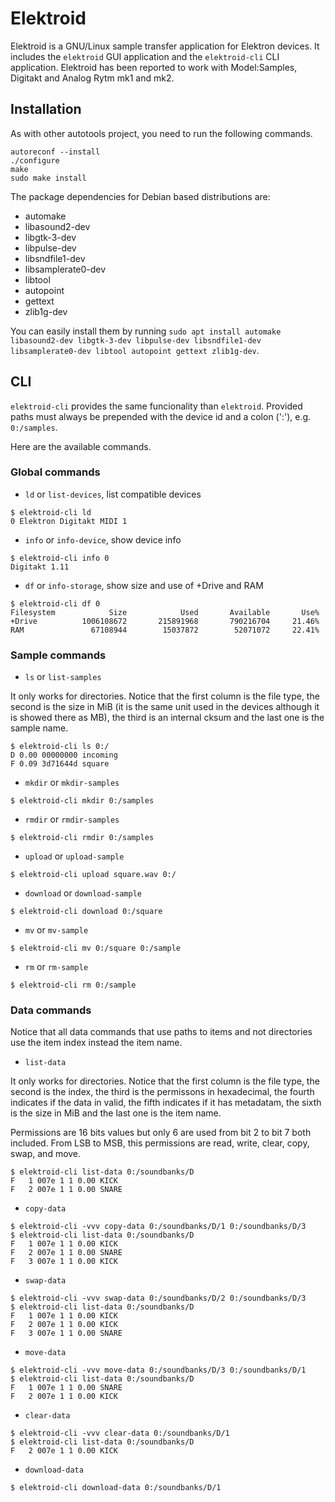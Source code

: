 # Elektroid

Elektroid is a GNU/Linux sample transfer application for Elektron devices. It includes the `elektroid` GUI application and the `elektroid-cli` CLI application.
Elektroid has been reported to work with Model:Samples, Digitakt and Analog Rytm mk1 and mk2.

## Installation

As with other autotools project, you need to run the following commands.

```
autoreconf --install
./configure
make
sudo make install
```

The package dependencies for Debian based distributions are:
- automake
- libasound2-dev
- libgtk-3-dev
- libpulse-dev
- libsndfile1-dev
- libsamplerate0-dev
- libtool
- autopoint
- gettext
- zlib1g-dev

You can easily install them by running `sudo apt install automake libasound2-dev libgtk-3-dev libpulse-dev libsndfile1-dev libsamplerate0-dev libtool autopoint gettext zlib1g-dev`.

## CLI

`elektroid-cli` provides the same funcionality than `elektroid`. Provided paths must always be prepended with the device id and a colon (':'), e.g. `0:/samples`.

Here are the available commands.

### Global commands

* `ld` or `list-devices`, list compatible devices

```
$ elektroid-cli ld
0 Elektron Digitakt MIDI 1
```

* `info` or `info-device`, show device info

```
$ elektroid-cli info 0
Digitakt 1.11
```

* `df` or `info-storage`, show size and use of +Drive and RAM

```
$ elektroid-cli df 0
Filesystem            Size            Used       Available       Use%
+Drive          1006108672       215891968       790216704     21.46%
RAM               67108944        15037872        52071072     22.41%
```

### Sample commands

* `ls` or `list-samples`

It only works for directories. Notice that the first column is the file type, the second is the size in MiB (it is the same unit used in the devices although it is showed there as MB), the third is an internal cksum and the last one is the sample name.

```
$ elektroid-cli ls 0:/
D 0.00 00000000 incoming
F 0.09 3d71644d square
```

* `mkdir` or `mkdir-samples`

```
$ elektroid-cli mkdir 0:/samples
```

* `rmdir` or `rmdir-samples`

```
$ elektroid-cli rmdir 0:/samples
```

* `upload` or `upload-sample`

```
$ elektroid-cli upload square.wav 0:/
```

* `download` or `download-sample`

```
$ elektroid-cli download 0:/square
```

* `mv` or `mv-sample`

```
$ elektroid-cli mv 0:/square 0:/sample
```

* `rm` or `rm-sample`

```
$ elektroid-cli rm 0:/sample
```

### Data commands

Notice that all data commands that use paths to items and not directories use the item index instead the item name.

* `list-data`

It only works for directories. Notice that the first column is the file type, the second is the index, the third is the permissons in hexadecimal, the fourth indicates if the data in valid, the fifth indicates if it has metadatam, the sixth is the size in MiB and the last one is the item name.

Permissions are 16 bits values but only 6 are used from bit 2 to bit 7 both included. From LSB to MSB, this permissions are read, write, clear, copy, swap, and move.

```
$ elektroid-cli list-data 0:/soundbanks/D
F   1 007e 1 1 0.00 KICK
F   2 007e 1 1 0.00 SNARE
```

* `copy-data`

```
$ elektroid-cli -vvv copy-data 0:/soundbanks/D/1 0:/soundbanks/D/3
$ elektroid-cli list-data 0:/soundbanks/D
F   1 007e 1 1 0.00 KICK
F   2 007e 1 1 0.00 SNARE
F   3 007e 1 1 0.00 KICK
```

* `swap-data`

```
$ elektroid-cli -vvv swap-data 0:/soundbanks/D/2 0:/soundbanks/D/3
$ elektroid-cli list-data 0:/soundbanks/D
F   1 007e 1 1 0.00 KICK
F   2 007e 1 1 0.00 KICK
F   3 007e 1 1 0.00 SNARE
```

* `move-data`

```
$ elektroid-cli -vvv move-data 0:/soundbanks/D/3 0:/soundbanks/D/1
$ elektroid-cli list-data 0:/soundbanks/D
F   1 007e 1 1 0.00 SNARE
F   2 007e 1 1 0.00 KICK
```

* `clear-data`

```
$ elektroid-cli -vvv clear-data 0:/soundbanks/D/1
$ elektroid-cli list-data 0:/soundbanks/D
F   2 007e 1 1 0.00 KICK
```

* `download-data`

```
$ elektroid-cli download-data 0:/soundbanks/D/1
```
